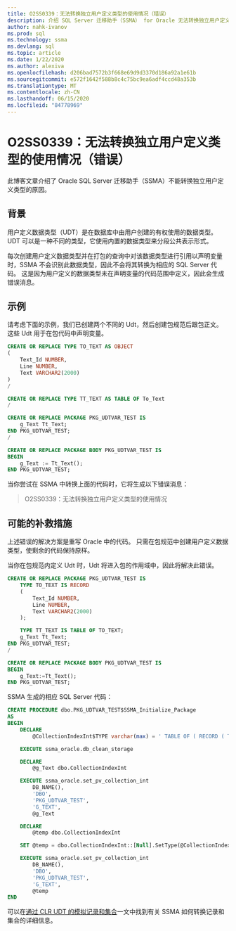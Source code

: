 ```yaml
---
title: O2SS0339：无法转换独立用户定义类型的使用情况（错误）
description: 介绍 SQL Server 迁移助手（SSMA） for Oracle 无法转换独立用户定义类型的原因。
author: nahk-ivanov
ms.prod: sql
ms.technology: ssma
ms.devlang: sql
ms.topic: article
ms.date: 1/22/2020
ms.author: alexiva
ms.openlocfilehash: d206bad7572b3f668e69d9d3370d186a92a1e61b
ms.sourcegitcommit: e572f1642f588b8c4c75bc9ea6adf4ccd48a353b
ms.translationtype: MT
ms.contentlocale: zh-CN
ms.lasthandoff: 06/15/2020
ms.locfileid: "84778969"
---
```

# <a name="o2ss0339-cannot-convert-usage-of-standalone-user-defined-type-error"></a>O2SS0339：无法转换独立用户定义类型的使用情况（错误）

此博客文章介绍了 Oracle SQL Server 迁移助手（SSMA）不能转换独立用户定义类型的原因。

## <a name="background"></a>背景

用户定义数据类型（UDT）是在数据库中由用户创建的有权使用的数据类型。 UDT 可以是一种不同的类型，它使用内置的数据类型来分段公共表示形式。

每次创建用户定义数据类型并在打包的查询中对该数据类型进行引用以声明变量时，SSMA 不会识别此数据类型，因此不会将其转换为相应的 SQL Server 代码。 这是因为用户定义的数据类型未在声明变量的代码范围中定义，因此会生成错误消息。

## <a name="example"></a>示例

请考虑下面的示例，我们已创建两个不同的 Udt，然后创建包规范后跟包正文。 这些 Udt 用于在包代码中声明变量。

```sql
CREATE OR REPLACE TYPE TO_TEXT AS OBJECT
(
    Text_Id NUMBER,
    Line NUMBER,
    Text VARCHAR2(2000)
)
/

CREATE OR REPLACE TYPE TT_TEXT AS TABLE OF To_Text
/

CREATE OR REPLACE PACKAGE PKG_UDTVAR_TEST IS
    g_Text Tt_Text;
END PKG_UDTVAR_TEST;
/

CREATE OR REPLACE PACKAGE BODY PKG_UDTVAR_TEST IS
BEGIN
    g_Text := Tt_Text();
END PKG_UDTVAR_TEST;
```

当你尝试在 SSMA 中转换上面的代码时，它将生成以下错误消息：

> O2SS0339：无法转换独立用户定义类型的使用情况

## <a name="possible-remedies"></a>可能的补救措施

上述错误的解决方案是重写 Oracle 中的代码。 只需在包规范中创建用户定义数据类型，使剩余的代码保持原样。

当你在包规范内定义 Udt 时，Udt 将进入包的作用域中，因此将解决此错误。

```sql
CREATE OR REPLACE PACKAGE PKG_UDTVAR_TEST IS
    TYPE TO_TEXT IS RECORD
    (
        Text_Id NUMBER,
        Line NUMBER,
        Text VARCHAR2(2000)
    );

    TYPE TT_TEXT IS TABLE OF TO_TEXT;
    g_Text Tt_Text;
END PKG_UDTVAR_TEST;
/

CREATE OR REPLACE PACKAGE BODY PKG_UDTVAR_TEST IS
BEGIN
    g_Text:=Tt_Text();
END PKG_UDTVAR_TEST;
```

SSMA 生成的相应 SQL Server 代码：

```sql
CREATE PROCEDURE dbo.PKG_UDTVAR_TEST$SSMA_Initialize_Package
AS
BEGIN
    DECLARE
        @CollectionIndexInt$TYPE varchar(max) = ' TABLE OF ( RECORD ( TEXT_ID DOUBLE , LINE DOUBLE , TEXT STRING ) )'

    EXECUTE ssma_oracle.db_clean_storage

    DECLARE
        @g_Text dbo.CollectionIndexInt

    EXECUTE ssma_oracle.set_pv_collection_int
        DB_NAME(),
        'DBO',
        'PKG_UDTVAR_TEST',
        'G_TEXT',
        @g_Text

    DECLARE
        @temp dbo.CollectionIndexInt

    SET @temp = dbo.CollectionIndexInt::[Null].SetType(@CollectionIndexInt$TYPE)

    EXECUTE ssma_oracle.set_pv_collection_int
        DB_NAME(),
        'DBO',
        'PKG_UDTVAR_TEST',
        'G_TEXT',
        @temp
END
```

可以在[通过 CLR UDT 的模拟记录和集合](../emulate-records-collections-via-clr.md)一文中找到有关 SSMA 如何转换记录和集合的详细信息。
